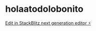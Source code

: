 # holaatodolobonito

[Edit in StackBlitz next generation editor ⚡️](https://stackblitz.com/~/github.com/charles-andreww/holaatodolobonito)